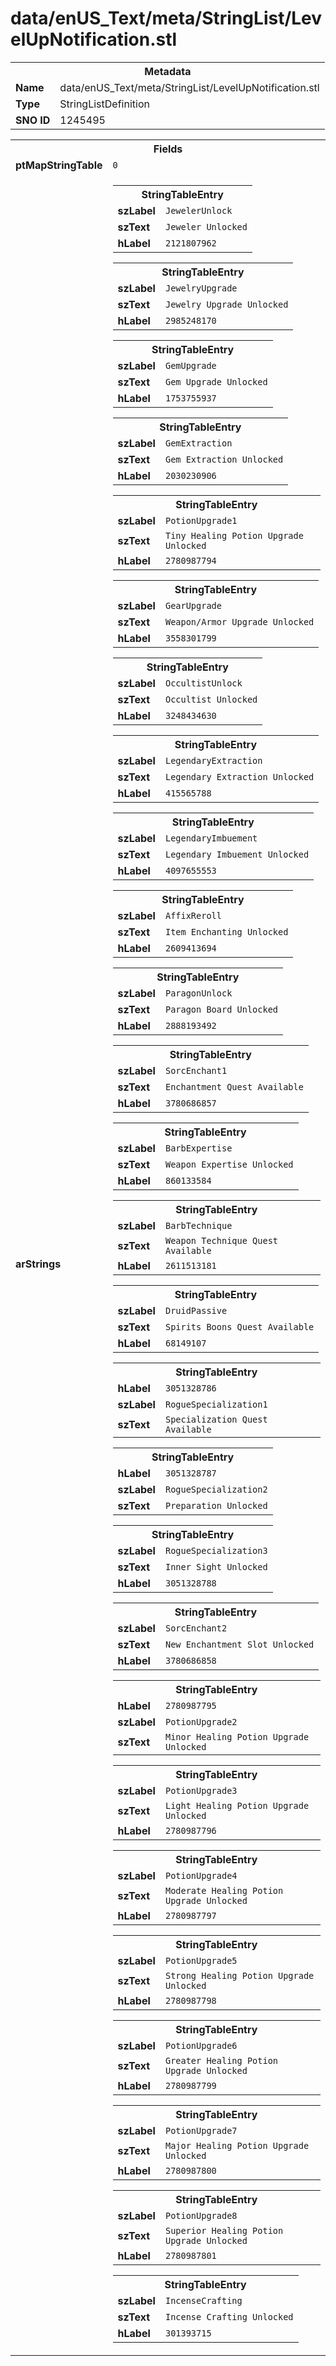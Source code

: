 <h1>data/enUS_Text/meta/StringList/LevelUpNotification.stl</h1><table><tr><th colspan="100%">Metadata</th></tr><tr><td><b>Name</b></td><td>data/enUS_Text/meta/StringList/LevelUpNotification.stl</td></tr><tr><td><b>Type</b></td><td>StringListDefinition</td></tr><tr><td><b>SNO ID</b></td><td>1245495</td></tr></table>

<table><tr><th colspan="100%">Fields</th></tr><tr><td><b>ptMapStringTable</b></td><td><code>0</code></td></tr><tr><td><b>arStrings</b></td><td><table><tr><th colspan="100%">StringTableEntry</th></tr><tr><td><b>szLabel</b></td><td><code>JewelerUnlock</code></td></tr><tr><td><b>szText</b></td><td><code>Jeweler Unlocked</code></td></tr><tr><td><b>hLabel</b></td><td><code>2121807962</code></td></tr></table>


<table><tr><th colspan="100%">StringTableEntry</th></tr><tr><td><b>szLabel</b></td><td><code>JewelryUpgrade</code></td></tr><tr><td><b>szText</b></td><td><code>Jewelry Upgrade Unlocked</code></td></tr><tr><td><b>hLabel</b></td><td><code>2985248170</code></td></tr></table>


<table><tr><th colspan="100%">StringTableEntry</th></tr><tr><td><b>szLabel</b></td><td><code>GemUpgrade</code></td></tr><tr><td><b>szText</b></td><td><code>Gem Upgrade Unlocked</code></td></tr><tr><td><b>hLabel</b></td><td><code>1753755937</code></td></tr></table>


<table><tr><th colspan="100%">StringTableEntry</th></tr><tr><td><b>szLabel</b></td><td><code>GemExtraction</code></td></tr><tr><td><b>szText</b></td><td><code>Gem Extraction Unlocked</code></td></tr><tr><td><b>hLabel</b></td><td><code>2030230906</code></td></tr></table>


<table><tr><th colspan="100%">StringTableEntry</th></tr><tr><td><b>szLabel</b></td><td><code>PotionUpgrade1</code></td></tr><tr><td><b>szText</b></td><td><code>Tiny Healing Potion Upgrade Unlocked</code></td></tr><tr><td><b>hLabel</b></td><td><code>2780987794</code></td></tr></table>


<table><tr><th colspan="100%">StringTableEntry</th></tr><tr><td><b>szLabel</b></td><td><code>GearUpgrade</code></td></tr><tr><td><b>szText</b></td><td><code>Weapon/Armor Upgrade Unlocked</code></td></tr><tr><td><b>hLabel</b></td><td><code>3558301799</code></td></tr></table>


<table><tr><th colspan="100%">StringTableEntry</th></tr><tr><td><b>szLabel</b></td><td><code>OccultistUnlock</code></td></tr><tr><td><b>szText</b></td><td><code>Occultist Unlocked</code></td></tr><tr><td><b>hLabel</b></td><td><code>3248434630</code></td></tr></table>


<table><tr><th colspan="100%">StringTableEntry</th></tr><tr><td><b>szLabel</b></td><td><code>LegendaryExtraction</code></td></tr><tr><td><b>szText</b></td><td><code>Legendary Extraction Unlocked</code></td></tr><tr><td><b>hLabel</b></td><td><code>415565788</code></td></tr></table>


<table><tr><th colspan="100%">StringTableEntry</th></tr><tr><td><b>szLabel</b></td><td><code>LegendaryImbuement</code></td></tr><tr><td><b>szText</b></td><td><code>Legendary Imbuement Unlocked</code></td></tr><tr><td><b>hLabel</b></td><td><code>4097655553</code></td></tr></table>


<table><tr><th colspan="100%">StringTableEntry</th></tr><tr><td><b>szLabel</b></td><td><code>AffixReroll</code></td></tr><tr><td><b>szText</b></td><td><code>Item Enchanting Unlocked</code></td></tr><tr><td><b>hLabel</b></td><td><code>2609413694</code></td></tr></table>


<table><tr><th colspan="100%">StringTableEntry</th></tr><tr><td><b>szLabel</b></td><td><code>ParagonUnlock</code></td></tr><tr><td><b>szText</b></td><td><code>Paragon Board Unlocked</code></td></tr><tr><td><b>hLabel</b></td><td><code>2888193492</code></td></tr></table>


<table><tr><th colspan="100%">StringTableEntry</th></tr><tr><td><b>szLabel</b></td><td><code>SorcEnchant1</code></td></tr><tr><td><b>szText</b></td><td><code>Enchantment Quest Available</code></td></tr><tr><td><b>hLabel</b></td><td><code>3780686857</code></td></tr></table>


<table><tr><th colspan="100%">StringTableEntry</th></tr><tr><td><b>szLabel</b></td><td><code>BarbExpertise</code></td></tr><tr><td><b>szText</b></td><td><code>Weapon Expertise Unlocked</code></td></tr><tr><td><b>hLabel</b></td><td><code>860133584</code></td></tr></table>


<table><tr><th colspan="100%">StringTableEntry</th></tr><tr><td><b>szLabel</b></td><td><code>BarbTechnique</code></td></tr><tr><td><b>szText</b></td><td><code>Weapon Technique Quest Available</code></td></tr><tr><td><b>hLabel</b></td><td><code>2611513181</code></td></tr></table>


<table><tr><th colspan="100%">StringTableEntry</th></tr><tr><td><b>szLabel</b></td><td><code>DruidPassive</code></td></tr><tr><td><b>szText</b></td><td><code>Spirits Boons Quest Available</code></td></tr><tr><td><b>hLabel</b></td><td><code>68149107</code></td></tr></table>


<table><tr><th colspan="100%">StringTableEntry</th></tr><tr><td><b>hLabel</b></td><td><code>3051328786</code></td></tr><tr><td><b>szLabel</b></td><td><code>RogueSpecialization1</code></td></tr><tr><td><b>szText</b></td><td><code>Specialization Quest Available</code></td></tr></table>


<table><tr><th colspan="100%">StringTableEntry</th></tr><tr><td><b>hLabel</b></td><td><code>3051328787</code></td></tr><tr><td><b>szLabel</b></td><td><code>RogueSpecialization2</code></td></tr><tr><td><b>szText</b></td><td><code>Preparation Unlocked</code></td></tr></table>


<table><tr><th colspan="100%">StringTableEntry</th></tr><tr><td><b>szLabel</b></td><td><code>RogueSpecialization3</code></td></tr><tr><td><b>szText</b></td><td><code>Inner Sight Unlocked</code></td></tr><tr><td><b>hLabel</b></td><td><code>3051328788</code></td></tr></table>


<table><tr><th colspan="100%">StringTableEntry</th></tr><tr><td><b>szLabel</b></td><td><code>SorcEnchant2</code></td></tr><tr><td><b>szText</b></td><td><code>New Enchantment Slot Unlocked</code></td></tr><tr><td><b>hLabel</b></td><td><code>3780686858</code></td></tr></table>


<table><tr><th colspan="100%">StringTableEntry</th></tr><tr><td><b>hLabel</b></td><td><code>2780987795</code></td></tr><tr><td><b>szLabel</b></td><td><code>PotionUpgrade2</code></td></tr><tr><td><b>szText</b></td><td><code>Minor Healing Potion Upgrade Unlocked</code></td></tr></table>


<table><tr><th colspan="100%">StringTableEntry</th></tr><tr><td><b>szLabel</b></td><td><code>PotionUpgrade3</code></td></tr><tr><td><b>szText</b></td><td><code>Light Healing Potion Upgrade Unlocked</code></td></tr><tr><td><b>hLabel</b></td><td><code>2780987796</code></td></tr></table>


<table><tr><th colspan="100%">StringTableEntry</th></tr><tr><td><b>szLabel</b></td><td><code>PotionUpgrade4</code></td></tr><tr><td><b>szText</b></td><td><code>Moderate Healing Potion Upgrade Unlocked</code></td></tr><tr><td><b>hLabel</b></td><td><code>2780987797</code></td></tr></table>


<table><tr><th colspan="100%">StringTableEntry</th></tr><tr><td><b>szLabel</b></td><td><code>PotionUpgrade5</code></td></tr><tr><td><b>szText</b></td><td><code>Strong Healing Potion Upgrade Unlocked</code></td></tr><tr><td><b>hLabel</b></td><td><code>2780987798</code></td></tr></table>


<table><tr><th colspan="100%">StringTableEntry</th></tr><tr><td><b>szLabel</b></td><td><code>PotionUpgrade6</code></td></tr><tr><td><b>szText</b></td><td><code>Greater Healing Potion Upgrade Unlocked</code></td></tr><tr><td><b>hLabel</b></td><td><code>2780987799</code></td></tr></table>


<table><tr><th colspan="100%">StringTableEntry</th></tr><tr><td><b>szLabel</b></td><td><code>PotionUpgrade7</code></td></tr><tr><td><b>szText</b></td><td><code>Major Healing Potion Upgrade Unlocked</code></td></tr><tr><td><b>hLabel</b></td><td><code>2780987800</code></td></tr></table>


<table><tr><th colspan="100%">StringTableEntry</th></tr><tr><td><b>szLabel</b></td><td><code>PotionUpgrade8</code></td></tr><tr><td><b>szText</b></td><td><code>Superior Healing Potion Upgrade Unlocked</code></td></tr><tr><td><b>hLabel</b></td><td><code>2780987801</code></td></tr></table>


<table><tr><th colspan="100%">StringTableEntry</th></tr><tr><td><b>szLabel</b></td><td><code>IncenseCrafting</code></td></tr><tr><td><b>szText</b></td><td><code>Incense Crafting Unlocked</code></td></tr><tr><td><b>hLabel</b></td><td><code>301393715</code></td></tr></table>


</td></tr></table>

